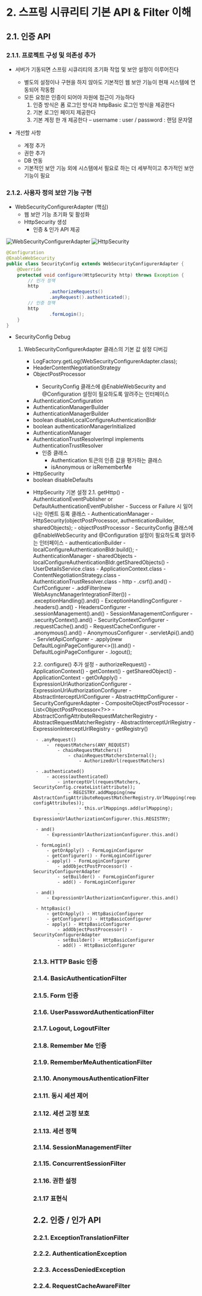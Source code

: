 # 2. 스프링 시큐리티 기본 API & Filter 이해

## 2.1. 인증 API

### 2.1.1. 프로젝트 구성 및 의존성 추가 

- 서버가 기동되면 스프링 시큐리티의 초기화 작업 및 보안 설정이 이루어진다
    - 별도의 설정이나 구현을 하지 않아도 기본적인 웹 보안 기능이 현재 시스템에 연동되어 작동함
    - 모든 요청은 인증이 되어야 자원에 접근이 가능하다
        1. 인증 방식은 폼 로그인 방식과 httpBasic 로그인 방식을 제공한다
        2. 기본 로그인 페이지 제공한다
        3. 기본 계정 한 개 제공한다 – username : user / password : 랜덤 문자열

- 개선할 사항
    - 계정 추가
    - 권한 추가
    - DB 연동
    - 기본적인 보안 기능 외에 시스템에서 필요로 하는 더 세부적이고 추가적인 보안기능이 필요

### 2.1.2. 사용자 정의 보안 기능 구현

- WebSecurityConfigurerAdapter (핵심)
    - 웹 보안 기능 초기화 및 활성화
    - HttpSecurity 생성
        - 인증 & 인가 API 제공

![WebSecurityConfigurerAdapter](/docs/img/diagram_WebSecurityConfigurerAdapter.png "WebSecurityConfigurerAdapter")
![HttpSecurity](/docs/img/diagram_HttpSecurity.png "HttpSecurity")

```java
@Configuration
@EnableWebSecurity
public class SecurityConfig extends WebSecurityConfigurerAdapter {
    @Override
    protected void configure(HttpSecurity http) throws Exception {
        // 인가 정책
        http
                .authorizeRequests()
                .anyRequest().authenticated();
        // 인증 정책
        http
                .formLogin();
    }
}
```
- SecurityConfig Debug

    1. WebSecurityConfigurerAdapter 클래스의 기본 값 설정 디버깅
        - LogFactory.getLog(WebSecurityConfigurerAdapter.class);
        - HeaderContentNegotiationStrategy
        - ObjectPostProcessor<Object>
            - SecurityConfig 클래스에 @EnableWebSecurity and @Configuration 설정이 필요하도록 알려주는 인터페이스
        - AuthenticationConfiguration
        - AuthenticationManagerBuilder
        - AuthenticationManagerBuilder
        - boolean disableLocalConfigureAuthenticationBldr
        - boolean authenticationManagerInitialized
        - AuthenticationManager
        - AuthenticationTrustResolverImpl implements AuthenticationTrustResolver
            - 인증 클래스
                - Authentication 토큰의 인증 값을 평가하는 클래스
                - isAnonymous or isRememberMe
        - HttpSecurity
        - boolean disableDefaults
        
    2. HttpSecurity 기본 설정
        2.1. getHttp()
            - AuthenticationEventPublisher or DefaultAuthenticationEventPublisher
                - Success or Failure 시 일어나는 이벤트 등록 클래스
            - AuthenticationManager
            - HttpSecurity(objectPostProcessor, authenticationBuilder, sharedObjects);
                - objectPostProcessor
                    - SecurityConfig 클래스에 @EnableWebSecurity and @Configuration 설정이 필요하도록 알려주는 인터페이스
                - authenticationBuilder
                    - localConfigureAuthenticationBldr.build();
                    - AuthenticationManager
                - sharedObjects
                    - localConfigureAuthenticationBldr.getSharedObjects()
                    - UserDetailsService.class
                    - ApplicationContext.class
                    - ContentNegotiationStrategy.class
                    - AuthenticationTrustResolver.class
            - http
                - .csrf().and() - CsrfConfigurer
                - .addFilter(new WebAsyncManagerIntegrationFilter())
                - .exceptionHandling().and() - ExceptionHandlingConfigurer
                - .headers().and() - HeadersConfigurer
                - .sessionManagement().and() - SessionManagementConfigurer
                - .securityContext().and() - SecurityContextConfigurer
                - .requestCache().and() - RequestCacheConfigurer
                - .anonymous().and() - AnonymousConfigurer
                - .servletApi().and() - ServletApiConfigurer
                - .apply(new DefaultLoginPageConfigurer<>()).and() - DefaultLoginPageConfigurer
                - .logout();
                
        2.2. configure() 추가 설정
            - authorizeRequest()
                - ApplicationContext()
                    - getContext()
                        - getSharedObject() - ApplicationContext
                    - getOrApply() - ExpressionUrlAuthorizationConfigurer
                        - ExpressionUrlAuthorizationConfigurer
                            - AbstractInterceptUrlConfigurer
                                - AbstractHttpConfigurer
                                    - SecurityConfigurerAdapter
                                        - CompositeObjectPostProcessor
                                            - List<ObjectPostProcessor<?>>
                            - AbstractConfigAttributeRequestMatcherRegistry
                                - AbstractRequestMatcherRegistry
                                    - AbstractInterceptUrlRegistry
                            - ExpressionInterceptUrlRegistry
                    - getRegistry()

            - .anyRequest()
                -  requestMatchers(ANY_REQUEST)
                    - chainRequestMatchers()
                        - chainRequestMatchersInternal();
                            - AuthorizedUrl(requestMatchers)

            - .authenticated()
                - access(authenticated)
                    - interceptUrl(requestMatchers, SecurityConfig.createList(attribute));
                        - REGISTRY.addMapping(new AbstractConfigAttributeRequestMatcherRegistry.UrlMapping(requestMatcher, configAttributes));
                            - this.urlMappings.add(urlMapping);
                    - ExpressionUrlAuthorizationConfigurer.this.REGISTRY;
                    
            - and()
                - ExpressionUrlAuthorizationConfigurer.this.and()

            - formLogin()
                - getOrApply() - FormLoginConfigurer
                - getConfigurer() - FormLoginConfigurer
                - apply() - FormLoginConfigurer
                    - addObjectPostProcessor() - SecurityConfigurerAdapter
                    - setBuilder() - FormLoginConfigurer
                    - add() - FormLoginConfigurer

            - and()
                - ExpressionUrlAuthorizationConfigurer.this.and()

            - httpBasic()
                - getOrApply() - HttpBasicConfigurer
                - getConfigurer() - HttpBasicConfigurer
                - apply() - HttpBasicConfigurer
                    - addObjectPostProcessor() - SecurityConfigurerAdapter
                    - setBuilder() - HttpBasicConfigurer
                    - add() - HttpBasicConfigurer

### 2.1.3. HTTP Basic 인증

### 2.1.4. BasicAuthenticationFilter

### 2.1.5. Form 인증

### 2.1.6. UserPasswordAuthenticationFilter

### 2.1.7. Logout, LogoutFilter

### 2.1.8. Remember Me 인증

### 2.1.9. RememberMeAuthenticationFilter

### 2.1.10. AnonymousAuthenticationFilter

### 2.1.11. 동시 세션 제어

### 2.1.12. 세션 고정 보호

### 2.1.13. 세션 정책

### 2.1.14. SessionManagementFilter

### 2.1.15. ConcurrentSessionFilter

### 2.1.16. 권한 설정

### 2.1.17 표현식

## 2.2. 인증 / 인가 API

### 2.2.1. ExceptionTranslationFilter

### 2.2.2. AuthenticationException

### 2.2.3. AccessDeniedException

### 2.2.4. RequestCacheAwareFilter